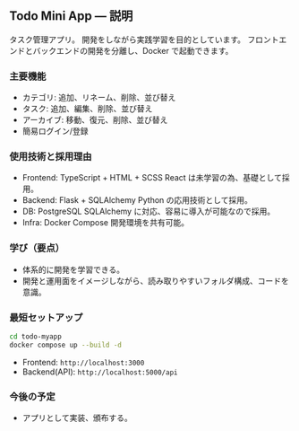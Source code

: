 ## Todo Mini App — 説明

タスク管理アプリ。
開発をしながら実践学習を目的としています。
フロントエンドとバックエンドの開発を分離し、Docker で起動できます。

### 主要機能

- カテゴリ: 追加、リネーム、削除、並び替え
- タスク: 追加、編集、削除、並び替え
- アーカイブ: 移動、復元、削除、並び替え
- 簡易ログイン/登録

### 使用技術と採用理由

- Frontend: TypeScript + HTML + SCSS
  React は未学習の為、基礎として採用。
- Backend: Flask + SQLAlchemy
  Python の応用技術として採用。
- DB: PostgreSQL
  SQLAlchemy に対応、容易に導入が可能なので採用。
- Infra: Docker Compose
  開発環境を共有可能。

### 学び（要点）

- 体系的に開発を学習できる。
- 開発と運用面をイメージしながら、読み取りやすいフォルダ構成、コードを意識。

### 最短セットアップ

```bash
cd todo-myapp
docker compose up --build -d
```

- Frontend: `http://localhost:3000`
- Backend(API): `http://localhost:5000/api`

### 今後の予定

- アプリとして実装、頒布する。
